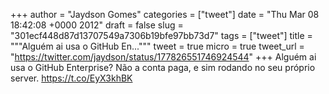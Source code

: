 
+++
author = "Jaydson Gomes"
categories = ["tweet"]
date = "Thu Mar 08 18:42:08 +0000 2012"
draft = false
slug = "301ecf448d87d13707549a7306b19bfe97bb73d7"
tags = ["tweet"]
title = """Alguém ai usa o GitHub En..."""
tweet = true
micro = true
tweet_url = "https://twitter.com/jaydson/status/177826551746924544"
+++
Alguém ai usa o GitHub Enterprise? Não a conta paga, e sim rodando no seu próprio server. https://t.co/EyX3khBK
